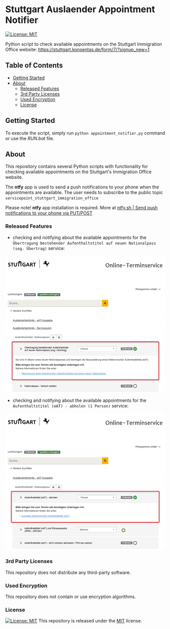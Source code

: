 # Stuttgart Auslaender Appointment Notifier

[![License: MIT][license-badge]][license-docs]

Python script to check available appointments on the Stuttgart Immigration Office website: https://stuttgart.konsentas.de/form/7/?signup_new=1

## Table of Contents

- [ Getting Started](#-getting-started)
- [ About](#-about)
    - [ Released Features](#-released-features)
    - [ 3rd Party Licenses](#-3rd-party-licenses)
    - [ Used Encryption](#-used-encryption)
    - [ License](#-license)

## <a name="getting-started"/> Getting Started

To execute the script, simply run `python appointment_notifier.py` command or use the *RUN.bat* file.

## <a name="about"/> About

This repository contains several Python scripts with functionality for checking available appointments on the Stuttgart's Immigration Office website.

The **ntfy** app is used to send a push notifications to your phone when the appointments are available. The user needs to subscribe to the public topic `servicepoint_stuttgart_immigration_office`

Please note! **ntfy** app installation is required. More at [ntfy.sh | Send push notifications to your phone via PUT/POST](https://ntfy.sh/#free-software)

### <a name="released-features"/> Released Features
- checking and notifying about the available appointments for the `Übertragung bestehender Aufenthaltstitel auf neuen Nationalpass (sog. Übertrag)` service:

![Notifier-Servicepoint](docs/ab_servicepoint.png)

- checking and notifying about the available appointments for the `Aufenthaltstitel (eAT) - abholen (1 Person)` service:

![Notifier-eAT](docs/ab_eAT_ausgabe.png)

### <a name="3rd-party-licenses"/> 3rd Party Licenses

This repository does not distribute any third-party software.

### <a name="used-encryption"/> Used Encryption

This repository does not contain or use encryption algorithms.

### <a name="license"/> License

[![License: MIT][license-badge]][license-docs]
This repository is released under the [MIT][license-docs] license.

[license-docs]: https://opensource.org/licenses/MIT
[license-badge]: https://img.shields.io/badge/License-MIT-yellow.svg
